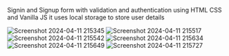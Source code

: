 Signin and Signup form with validation and authentication using HTML CSS and Vanilla JS
it uses local storage to store user details


![Screenshot 2024-04-11 215345](https://github.com/varsha-singh17/Signup-Form/assets/143822367/fb4b508c-9c79-4a58-b367-746ed069a8ad)
![Screenshot 2024-04-11 215517](https://github.com/varsha-singh17/Signup-Form/assets/143822367/100a3461-c3ca-40c3-9a61-40c71412d723)
![Screenshot 2024-04-11 215542](https://github.com/varsha-singh17/Signup-Form/assets/143822367/8c704d7c-6460-4f8f-9ec6-98c2b2493072)
![Screenshot 2024-04-11 215634](https://github.com/varsha-singh17/Signup-Form/assets/143822367/8810e181-1031-44d0-bf95-4b31cb55108d)
![Screenshot 2024-04-11 215649](https://github.com/varsha-singh17/Signup-Form/assets/143822367/b945b86b-685b-49f4-8734-480deb105f71)
![Screenshot 2024-04-11 215727](https://github.com/varsha-singh17/Signup-Form/assets/143822367/1660f66b-e470-4418-b1de-4f450b9a81c5)
